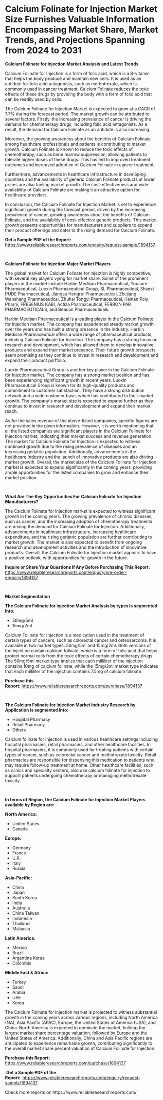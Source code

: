 <p><h1>Calcium Folinate for Injection Market Size Furnishes Valuable Information Encompassing Market Share, Market Trends, and Projections Spanning from 2024 to 2031</h1></p><p><strong>Calcium Folinate for Injection Market Analysis and Latest Trends</strong></p>
<p><p>Calcium Folinate for Injection is a form of folic acid, which is a B-vitamin that helps the body produce and maintain new cells. It is used as an antidote for folic acid antagonists, such as methotrexate, which is commonly used in cancer treatment. Calcium Folinate reduces the toxic effects of these drugs by providing the body with a form of folic acid that can be readily used by cells.</p><p>The Calcium Folinate for Injection Market is expected to grow at a CAGR of 7.7% during the forecast period. The market growth can be attributed to several factors. Firstly, the increasing prevalence of cancer is driving the demand for chemotherapy drugs, including folic acid antagonists. As a result, the demand for Calcium Folinate as an antidote is also increasing.</p><p>Moreover, the growing awareness about the benefits of Calcium Folinate among healthcare professionals and patients is contributing to market growth. Calcium Folinate is known to reduce the toxic effects of chemotherapy, such as bone marrow suppression, allowing patients to tolerate higher doses of these drugs. This has led to improved treatment outcomes and increased adoption of Calcium Folinate in cancer treatment.</p><p>Furthermore, advancements in healthcare infrastructure in developing countries and the availability of generic Calcium Folinate products at lower prices are also fueling market growth. The cost-effectiveness and wide availability of Calcium Folinate are making it an attractive option for healthcare providers.</p><p>In conclusion, the Calcium Folinate for Injection Market is set to experience significant growth during the forecast period, driven by the increasing prevalence of cancer, growing awareness about the benefits of Calcium Folinate, and the availability of cost-effective generic products. This market growth presents opportunities for manufacturers and suppliers to expand their product offerings and cater to the rising demand for Calcium Folinate.</p></p>
<p><strong>Get a Sample PDF of the Report:&nbsp;</strong> <a href="https://www.reliableresearchreports.com/enquiry/request-sample/1894137">https://www.reliableresearchreports.com/enquiry/request-sample/1894137</a></p>
<p>&nbsp;</p>
<p><strong>Calcium Folinate for Injection Major Market Players</strong></p>
<p><p>The global market for Calcium Folinate for Injection is highly competitive, with several key players vying for market share. Some of the prominent players in the market include Harbin Medisan Pharmaceutical, Youcare Pharmaceutical, Luoxin Pharmaceutical Group, SL Pharmaceutical, Shanxi PUDE Pharmaceutical, Jiangsu Hengrui Pharmaceutical, Zhejiang Wansheng Pharmaceutical, Zhuhai Tongyi Pharmaceutical, Hainan Poly Pharm, FRESENIUS KABI, Actiza Pharmaceutical, FERRON PAR PHARMACEUTICALS, and Beacon Pharmaceuticals.</p><p>Harbin Medisan Pharmaceutical is a leading player in the Calcium Folinate for Injection market. The company has experienced steady market growth over the years and has built a strong presence in the industry. Harbin Medisan Pharmaceutical offers a wide range of pharmaceutical products, including Calcium Folinate for Injection. The company has a strong focus on research and development, which has allowed them to develop innovative products and expand their market presence. Their future growth prospects seem promising as they continue to invest in research and development and expand their product portfolio.</p><p>Luoxin Pharmaceutical Group is another key player in the Calcium Folinate for Injection market. The company has a strong market position and has been experiencing significant growth in recent years. Luoxin Pharmaceutical Group is known for its high-quality products and commitment to customer satisfaction. They have a strong distribution network and a wide customer base, which has contributed to their market growth. The company's market size is expected to expand further as they continue to invest in research and development and expand their market reach.</p><p>As for the sales revenue of the above-listed companies, specific figures are not provided in the given information. However, it is worth mentioning that all the listed companies are significant players in the Calcium Folinate for Injection market, indicating their market success and revenue generation. The market for Calcium Folinate for Injection is expected to witness continued growth due to the rising prevalence of diseases and an increasing geriatric population. Additionally, advancements in the healthcare industry and the launch of innovative products are also driving market growth. Overall, the market size of the Calcium Folinate for Injection market is expected to expand significantly in the coming years, providing ample opportunities for the listed companies to grow and enhance their market position.</p></p>
<p>&nbsp;</p>
<p><strong>What Are The Key Opportunities For Calcium Folinate for Injection Manufacturers?</strong></p>
<p><p>The Calcium Folinate for Injection market is expected to witness significant growth in the coming years. The growing prevalence of chronic diseases, such as cancer, and the increasing adoption of chemotherapy treatments are driving the demand for Calcium Folinate for Injection. Additionally, advancements in healthcare infrastructure, increasing healthcare expenditure, and the rising geriatric population are further contributing to market growth. The market is also expected to benefit from ongoing research and development activities and the introduction of innovative products. Overall, the Calcium Folinate for Injection market appears to have a positive outlook, with opportunities for growth in the future.</p></p>
<p><strong>Inquire or Share Your Questions If Any Before Purchasing This Report:</strong> <a href="https://www.reliableresearchreports.com/enquiry/pre-order-enquiry/1894137">https://www.reliableresearchreports.com/enquiry/pre-order-enquiry/1894137</a></p>
<p>&nbsp;</p>
<p><strong>Market Segmentation</strong></p>
<p><strong>The Calcium Folinate for Injection Market Analysis by types is segmented into:</strong></p>
<p><ul><li>50mg/5ml</li><li>15mg/2ml</li></ul></p>
<p><p>Calcium Folinate for Injection is a medication used in the treatment of certain types of cancers, such as colorectal cancer and osteosarcoma. It is available in two market types: 50mg/5ml and 15mg/2ml. Both versions of the injection contain calcium folinate, which is a form of folic acid that helps protect normal cells from the toxic effects of certain chemotherapy drugs. The 50mg/5ml market type implies that each milliliter of the injection contains 10mg of calcium folinate, while the 15mg/2ml market type indicates that each milliliter of the injection contains 7.5mg of calcium folinate.</p></p>
<p><strong>Purchase this Report:&nbsp;</strong><a href="https://www.reliableresearchreports.com/purchase/1894137">https://www.reliableresearchreports.com/purchase/1894137</a></p>
<p>&nbsp;</p>
<p><strong>The Calcium Folinate for Injection Market Industry Research by Application is segmented into:</strong></p>
<p><ul><li>Hospital Pharmacy</li><li>Retail Pharmacy</li><li>Others</li></ul></p>
<p><p>Calcium folinate for injection is used in various healthcare settings including hospital pharmacies, retail pharmacies, and other healthcare facilities. In hospital pharmacies, it is commonly used for treating patients with certain types of cancer, such as colorectal cancer and methotrexate toxicity. Retail pharmacies are responsible for dispensing this medication to patients who may require follow-up treatment at home. Other healthcare facilities, such as clinics and specialty centers, also use calcium folinate for injection to support patients undergoing chemotherapy or managing methotrexate toxicity.</p></p>
<p>&nbsp;</p>
<p><strong>In terms of Region, the Calcium Folinate for Injection Market Players available by Region are:</strong></p>
<p>
    <p> <strong> North America: </strong>
        <ul>
            <li>United States</li>
            <li>Canada</li>
        </ul>
        </p> 
    <p> <strong> Europe: </strong>
        <ul>
            <li>Germany</li>
            <li>France</li>
            <li>U.K.</li>
            <li>Italy</li>
            <li>Russia</li>
        </ul>
        </p> 
    <p> <strong> Asia-Pacific: </strong>
        <ul>
            <li>China</li>
            <li>Japan</li>
            <li>South Korea</li>
            <li>India</li>
            <li>Australia</li>
            <li>China Taiwan</li>
            <li>Indonesia</li>
            <li>Thailand</li>
            <li>Malaysia</li>
        </ul>
        </p> 
    <p> <strong> Latin America: </strong>
        <ul>
            <li>Mexico</li>
            <li>Brazil</li>
            <li>Argentina Korea</li>
            <li>Colombia</li>
        </ul>
        </p> 
    <p> <strong> Middle East & Africa: </strong>
        <ul>
            <li>Turkey</li>
            <li>Saudi</li>
            <li>Arabia</li>
            <li>UAE</li>
            <li>Korea</li>
        </ul>
    </p>
    </p>
<p><p>The Calcium Folinate for Injection market is projected to witness substantial growth in the coming years across various regions, including North America (NA), Asia Pacific (APAC), Europe, the United States of America (USA), and China. North America is expected to dominate the market, holding the largest market share percentage valuation, followed by Europe and the United States of America. Additionally, China and Asia Pacific regions are anticipated to experience remarkable growth, contributing significantly to the overall market share percent valuation of Calcium Folinate for Injection.</p></p>
<p><strong>Purchase this Report: </strong><a href="https://www.reliableresearchreports.com/purchase/1894137">https://www.reliableresearchreports.com/purchase/1894137</a></p>
<p>&nbsp;<strong>Get a Sample PDF of the Report:&nbsp;&nbsp;</strong><a href="https://www.reliableresearchreports.com/enquiry/request-sample/1894137">https://www.reliableresearchreports.com/enquiry/request-sample/1894137</a></p>
<p><strong></strong></p>
<p>Check more reports on https://www.reliableresearchreports.com/</p>
